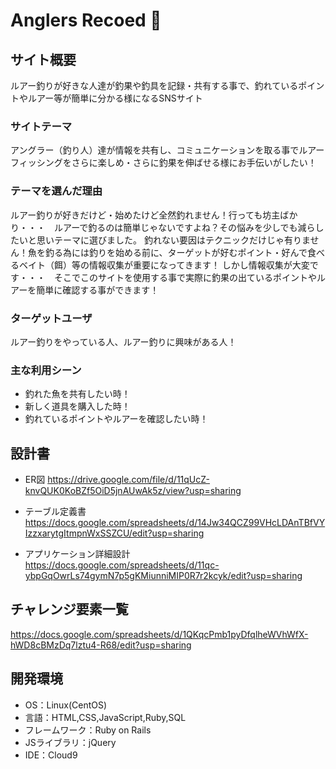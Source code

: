 # Anglers Recoed   :fishing_pole_and_fish:

## サイト概要
ルアー釣りが好きな人達が釣果や釣具を記録・共有する事で、釣れているポイントやルアー等が簡単に分かる様になるSNSサイト

### サイトテーマ
アングラー（釣り人）達が情報を共有し、コミュニケーションを取る事でルアーフィッシングをさらに楽しめ・さらに釣果を伸ばせる様にお手伝いがしたい！

### テーマを選んだ理由
ルアー釣りが好きだけど・始めたけど全然釣れません！行っても坊主ばかり・・・　ルアーで釣るのは簡単じゃないですよね？その悩みを少しでも減らしたいと思いテーマに選びました。
釣れない要因はテクニックだけじゃ有りません！魚を釣る為には釣りを始める前に、ターゲットが好むポイント・好んで食べるベイト（餌）等の情報収集が重要になってきます！
しかし情報収集が大変です・・・　そこでこのサイトを使用する事で実際に釣果の出ているポイントやルアーを簡単に確認する事ができます！


### ターゲットユーザ
ルアー釣りをやっている人、ルアー釣りに興味がある人！

### 主な利用シーン
- 釣れた魚を共有したい時！
- 新しく道具を購入した時！
- 釣れているポイントやルアーを確認したい時！

## 設計書
- ER図
  <https://drive.google.com/file/d/11qUcZ-knvQUK0KoBZf5OiD5jnAUwAk5z/view?usp=sharing>

- テーブル定義書
  <https://docs.google.com/spreadsheets/d/14Jw34QCZ99VHcLDAnTBfVYIzzxarytgItmpnWxSSZCU/edit?usp=sharing>

- アプリケーション詳細設計
  <https://docs.google.com/spreadsheets/d/11qc-ybpGqOwrLs74gymN7p5gKMiunniMIP0R7r2kcyk/edit?usp=sharing>

## チャレンジ要素一覧
<https://docs.google.com/spreadsheets/d/1QKqcPmb1pyDfqlheWVhWfX-hWD8cBMzDq7lztu4-R68/edit?usp=sharing>

## 開発環境
- OS：Linux(CentOS)
- 言語：HTML,CSS,JavaScript,Ruby,SQL
- フレームワーク：Ruby on Rails
- JSライブラリ：jQuery
- IDE：Cloud9